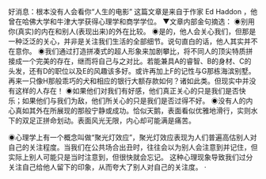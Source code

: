 
好消息：根本没有人会看你“人生的电影”
这篇文章是来自于作家 Ed Haddon ，他曾在哈佛大学和牛津大学获得心理学和商学学位。
▼文章内部金句摘选：
◉别用你(真实)的内在和别人(表现出来)的外在比较。
◉是的，他人会关心我们，但那是一种泛泛的关心，并非是关注我们生活的全部细节。说句直白的话，他人其实并不在意你。
◉我们通过打造拼凑式的超人形象来加剧攀比，将不同人的顶尖特质拼接成一个完美的存在，继而将自己与之对比。若能兼具A的睿智、B的身材、C的头发，还有D的职位以及E的风趣该多好。或许再加上F的记性与G那栋海滨别墅。
再来一只像H那般乖巧的犬和相应的银行大额存款如何？诸如此类。但现实中并没有这样的人存在！
◉如果他们对我们有好感，他们真正关心的只是我们是否快乐；如果他们与我们为敌，他们所关心的只是我们是否过得不好。
◉没有人的内心真如其外在所展现的那般宁静或成功。恰似天鹅，表面看似优雅地滑行，实则水下的双足正拼命划动。表面风光无限，内心却可能满是痛苦。


◉心理学上有一个概念叫做“聚光灯效应”，聚光灯效应表现为人们普遍高估别人对自己的关注程度。当我们在公共场合出丑时，往往会以为别人会注意到并记住，但实际上别人可能只是当时注意到，但很快就会忘记。
这种心理现象导致我们过分关注自己给他人留下的印象，从而夸大了别人对自己的关注度‌。
·
